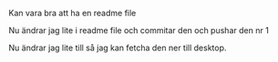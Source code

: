 Kan vara bra att ha en readme file

Nu ändrar jag lite i readme file och commitar den och pushar den nr 1

Nu ändrar jag lite till så jag kan fetcha den ner till desktop.
